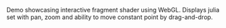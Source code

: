 Demo showcasing interactive fragment shader using WebGL.
Displays julia set with pan, zoom and ability to move constant point by drag-and-drop.
